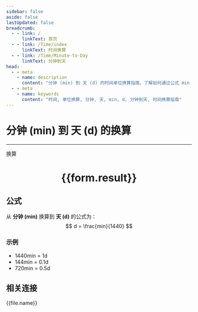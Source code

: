 ```yaml
---
sidebar: false
aside: false
lastUpdated: false
breadcrumb:
  - - link: /
      linkText: 首页
  - - link: /Time/index
      linkText: 时间换算
  - - link: /Time/Minute-to-Day
      linkText: 分钟到天
head:
  - - meta
    - name: description
      content: "分钟 (min) 到 天 (d) 的时间单位换算指南。了解如何通过公式 min ÷ 1,440 换算为天。"
  - - meta
    - name: keywords
      content: "时间, 单位换算, 分钟, 天, min, d, 分钟到天, 时间换算指南"
---
```

# 分钟 (min) 到 天 (d) 的换算

---
<script setup>
import { onMounted, reactive, inject, ref } from 'vue'
import { NButton,NForm ,NFormItem,NInput,NInputNumber,NSelect,NCard,useMessage,NGrid ,NGi  } from 'naive-ui'
import { defineClientComponent } from 'vitepress'
import { Time } from '../../files';

const convert = inject('convert')

const form = reactive({
  number: null,
  result: '',
})

const convertHandler = () => {
  if (form.number !== null && !isNaN(form.number)) {
    const convertedValue = parseFloat(form.number) / 1440
    form.result = `${form.number}min = ${convertedValue.toFixed(5)}d`
  } else {
    form.result = '请输入有效的数值。'
  }
}
</script>

<n-form size="large" :model="form">
  <n-form-item label="分钟 (min)">
    <n-input-number v-model:value="form.number" placeholder="输入分钟" style="width: 100%" />
  </n-form-item>
  <n-form-item>
    <n-button type="info" @click="convertHandler" block>换算</n-button>
  </n-form-item>
</n-form>

<n-card  embedded :bordered="false" hoverable>
  <div  style="text-align:center">
    <h1>{{form.result}}</h1>
  </div>
</n-card>

## 公式

从 **分钟 (min)** 换算到 **天 (d)** 的公式为：
$$ d = \frac{min}{1440} $$

### 示例
- 1440min = 1d
- 144min = 0.1d
- 720min = 0.5d
## 相关连接
<n-grid x-gap="12" :cols="2">
  <n-gi v-for="(file, index) in Time" :key="index">
    <n-button
      text
      tag="a"
      :href="file.path"
      type="info"
    >
      {{file.name}}
    </n-button>
  </n-gi>
</n-grid>